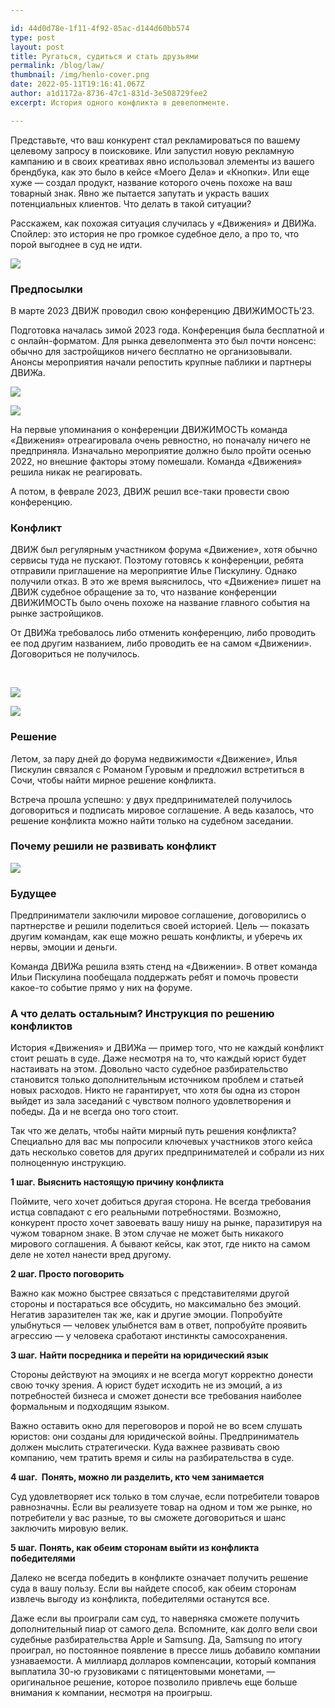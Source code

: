 ```yaml
---

id: 44d0d78e-1f11-4f92-85ac-d144d60bb574
type: post
layout: post
title: Ругаться, судиться и стать друзьями
permalink: /blog/law/
thumbnail: /img/henlo-cover.png
date: 2022-05-11T19:16:41.067Z
author: a1d1172a-8736-47c1-831d-3e508729fee2
excerpt: История одного конфликта в девелопменте.

---
```



Представьте, что ваш конкурент стал рекламироваться по вашему целевому запросу в поисковике. Или запустил новую рекламную кампанию и в своих креативах явно использовал элементы из вашего брендбука, как это было в кейсе «Моего Дела» и «Кнопки». Или еще хуже — создал продукт, название которого очень похоже на ваш товарный знак. Явно же пытается запутать и украсть ваших потенциальных клиентов. Что делать в такой ситуации?

Расскажем, как похожая ситуация случилась у «Движения» и ДВИЖа. Спойлер: это история не про громкое судебное дело, а про то, что порой выгоднее в суд не идти.

![](https://uploads-ssl.webflow.com/609e4bf032b0d43be382d41b/65785c925ec8cbf0116528e9_%D0%94%D0%B2%D0%B8%D0%B6%D0%B5%D0%BD%D0%B8%D0%B5.jpeg)

### Предпосылки

В марте 2023 ДВИЖ проводил свою конференцию ДВИЖИМОСТЬ’23.

Подготовка началась зимой 2023 года. Конференция была бесплатной и с онлайн-форматом. Для рынка девелопмента это был почти нонсенс: обычно для застройщиков ничего бесплатно не организовывали. Анонсы мероприятия начали репостить крупные паблики и партнеры ДВИЖа.

![](https://uploads-ssl.webflow.com/609e4bf032b0d43be382d41b/65785d938af016d910d2b8a7_%D0%B4%D0%B25.jpeg)

![](https://uploads-ssl.webflow.com/609e4bf032b0d43be382d41b/65716ee53f125243c6665065_%D0%B4%D0%B21.png)

На первые упоминания о конференции ДВИЖИМОСТЬ команда «Движения» отреагировала очень ревностно, но поначалу ничего не предприняла. Изначально мероприятие должно было пройти осенью 2022, но внешние факторы этому помешали. Команда «Движения» решила никак не реагировать.

А потом, в феврале 2023, ДВИЖ решил все-таки провести свою конференцию.

### Конфликт

ДВИЖ был регулярным участником форума «Движение», хотя обычно сервисы туда не пускают. Поэтому готовясь к конференции, ребята отправили приглашение на мероприятие Илье Пискулину. Однако получили отказ. В это же время выяснилось, что «Движение» пишет на ДВИЖ судебное обращение за то, что название конференции ДВИЖИМОСТЬ было очень похоже на название главного события на рынке застройщиков. 

От ДВИЖа требовалось либо отменить конференцию, либо проводить ее под другим названием, либо проводить ее на самом «Движении». Договориться не получилось.

‍

![](https://uploads-ssl.webflow.com/609e4bf032b0d43be382d41b/65716f559da5271e899bf651_%D0%B4%D0%B23.png)

![](https://uploads-ssl.webflow.com/609e4bf032b0d43be382d41b/65716f748e6c4708a4c3684e_%D0%B4%D0%B22.png)

### Решение

Летом, за пару дней до форума недвижимости «Движение», Илья Пискулин связался с Романом Гуровым и предложил встретиться в Сочи, чтобы найти мирное решение конфликта.

Встреча прошла успешно: у двух предпринимателей получилось договориться и подписать мировое соглашение. А ведь казалось, что решение конфликта можно найти только на судебном заседании.

### Почему решили не развивать конфликт

![](https://uploads-ssl.webflow.com/609e4bf032b0d43be382d41b/657171481dfd834ed34873f1_%D0%B4%D0%B23-1.png)

### Будущее

Предприниматели заключили мировое соглашение, договорились о партнерстве и решили поделиться своей историей. Цель — показать другим командам, как еще можно решать конфликты, и уберечь их нервы, эмоции и деньги.

Команда ДВИЖа решила взять стенд на «Движении». В ответ команда Ильи Пискулина пообещала поддержать ребят и помочь провести какое-то событие прямо у них на форуме. 

### А что делать остальным? Инструкция по решению конфликтов

История «Движения» и ДВИЖа — пример того, что не каждый конфликт стоит решать в суде. Даже несмотря на то, что каждый юрист будет настаивать на этом. Довольно часто судебное разбирательство становится только дополнительным источником проблем и статьей новых расходов. Никто не гарантирует, что хотя бы одна из сторон выйдет из зала заседаний с чувством полного удовлетворения и победы. Да и не всегда оно того стоит. 

Так что же делать, чтобы найти мирный путь решения конфликта? Специально для вас мы попросили ключевых участников этого кейса дать несколько советов для других предпринимателей и собрали из них полноценную инструкцию.

**1 шаг.** **Выяснить настоящую причину конфликта**

Поймите, чего хочет добиться другая сторона. Не всегда требования истца совпадают с его реальными потребностями. Возможно, конкурент просто хочет завоевать вашу нишу на рынке, паразитируя на чужом товарном знаке. В этом случае не может быть никакого мирового соглашения. А бывают кейсы, как этот, где никто на самом деле не хотел нанести вред другому.

**2 шаг. Просто поговорить**

Важно как можно быстрее связаться с представителями другой стороны и постараться все обсудить, но максимально без эмоций. Негатив заразителен так же, как и другие эмоции. Попробуйте улыбнуться — человек улыбнется вам в ответ, попробуйте проявить агрессию — у человека сработают инстинкты самосохранения. 

**3 шаг.** **Найти посредника и перейти на юридический язык**

Стороны действуют на эмоциях и не всегда могут корректно донести свою точку зрения. А юрист будет исходить не из эмоций, а из потребностей бизнеса и сможет донести все требования наиболее формальным и подходящим языком.

Важно оставить окно для переговоров и порой не во всем слушать юристов: они созданы для юридической войны. Предприниматель должен мыслить стратегически. Куда важнее развивать свою компанию, чем тратить время и силы на разбирательства в суде.

‍**4 шаг.  Понять, можно ли разделить, кто чем занимается**

Суд удовлетворяет иск только в том случае, если потребители товаров равнозначны. Если вы реализуете товар на одном и том же рынке, но потребители у вас разные, то вы сможете договориться и шанс заключить мировую велик. 

**5 шаг.** **Понять, как обеим сторонам выйти из конфликта победителями**

Далеко не всегда победить в конфликте означает получить решение суда в вашу пользу. Если вы найдете способ, как обеим сторонам извлечь выгоду из конфликта, победителями останутся все. 

Даже если вы проиграли сам суд, то наверняка сможете получить дополнительный пиар от самого дела. Вспомните, как долго вели свои судебные разбирательства Apple и Samsung. Да, Samsung по итогу проиграл, но постоянное появление в прессе лишь добавило компании узнаваемости. А миллиард долларов компенсации, который компания выплатила 30-ю грузовиками с пятицентовыми монетами, — оригинальное решение, которое позволило привлечь еще больше внимания к компании, несмотря на проигрыш.